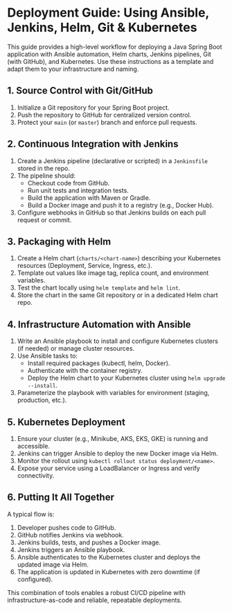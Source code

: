 # Deployment Guide: Using Ansible, Jenkins, Helm, Git & Kubernetes

This guide provides a high-level workflow for deploying a Java Spring Boot application with
Ansible automation, Helm charts, Jenkins pipelines, Git (with GitHub), and Kubernetes. Use
these instructions as a template and adapt them to your infrastructure and naming.

## 1. Source Control with Git/GitHub

1. Initialize a Git repository for your Spring Boot project.
2. Push the repository to GitHub for centralized version control.
3. Protect your `main` (or `master`) branch and enforce pull requests.

## 2. Continuous Integration with Jenkins

1. Create a Jenkins pipeline (declarative or scripted) in a `Jenkinsfile` stored in the repo.
2. The pipeline should:
   - Checkout code from GitHub.
   - Run unit tests and integration tests.
   - Build the application with Maven or Gradle.
   - Build a Docker image and push it to a registry (e.g., Docker Hub).
3. Configure webhooks in GitHub so that Jenkins builds on each pull request or commit.

## 3. Packaging with Helm

1. Create a Helm chart (`charts/<chart-name>`) describing your Kubernetes resources
   (Deployment, Service, Ingress, etc.).
2. Template out values like image tag, replica count, and environment variables.
3. Test the chart locally using `helm template` and `helm lint`.
4. Store the chart in the same Git repository or in a dedicated Helm chart repo.

## 4. Infrastructure Automation with Ansible

1. Write an Ansible playbook to install and configure Kubernetes clusters (if needed)
   or manage cluster resources.
2. Use Ansible tasks to:
   - Install required packages (kubectl, helm, Docker).
   - Authenticate with the container registry.
   - Deploy the Helm chart to your Kubernetes cluster using `helm upgrade --install`.
3. Parameterize the playbook with variables for environment (staging, production, etc.).

## 5. Kubernetes Deployment

1. Ensure your cluster (e.g., Minikube, AKS, EKS, GKE) is running and accessible.
2. Jenkins can trigger Ansible to deploy the new Docker image via Helm.
3. Monitor the rollout using `kubectl rollout status deployment/<name>`.
4. Expose your service using a LoadBalancer or Ingress and verify connectivity.

## 6. Putting It All Together

A typical flow is:
1. Developer pushes code to GitHub.
2. GitHub notifies Jenkins via webhook.
3. Jenkins builds, tests, and pushes a Docker image.
4. Jenkins triggers an Ansible playbook.
5. Ansible authenticates to the Kubernetes cluster and deploys the updated image via Helm.
6. The application is updated in Kubernetes with zero downtime (if configured).

This combination of tools enables a robust CI/CD pipeline with infrastructure-as-code
and reliable, repeatable deployments.

